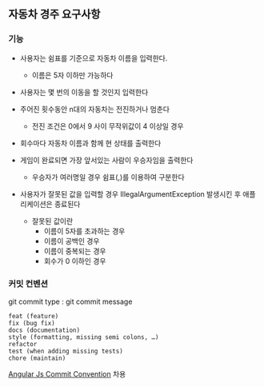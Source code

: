 ## 자동차 경주 요구사항

### 기능
- 사용자는 쉼표를 기준으로 자동차 이름을 입력한다.
  - 이름은 5자 이하만 가능하다
- 사용자는 몇 번의 이동을 할 것인지 입력한다


- 주어진 횟수동안 n대의 자동차는 전진하거나 멈춘다
  - 전진 조건은 0에서 9 사이 무작위값이 4 이상일 경우


- 회수마다 자동차 이름과 함께 현 상태를 출력한다
- 게임이 완료되면 가장 앞서있는 사람이 우승자임을 출력한다
  - 우승자가 여러명일 경우 쉼표(,)를 이용하여 구분한다


- 사용자가 잘못된 값을 입력할 경우 IllegalArgumentException 발생시킨 후 애플리케이션은 종료된다
  - 잘못된 값이란
    - 이름이 5자를 초과하는 경우
    - 이름이 공백인 경우
    - 이름이 중복되는 경우
    - 회수가 0 이하인 경우

### 커밋 컨벤션

git commit type : git commit message

```
feat (feature) 
fix (bug fix) 
docs (documentation) 
style (formatting, missing semi colons, …) 
refactor 
test (when adding missing tests) 
chore (maintain)
```

[Angular Js Commit Convention](https://gist.github.com/stephenparish/9941e89d80e2bc58a153) 차용
